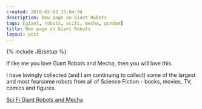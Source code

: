 ```yaml
---
created: 2010-02-03 15:04:34
description: New page on Giant Robots
tags: [giant, robots, scifi, mecha, gundam]
title: New page on Giant Robots
layout: post
---
```

{% include JB/setup %}

If like me you love Giant Robots and Mecha, then you will love this.

I have lovingly collected (and I am continuing to collect) some of the largest and most fearsome robots from all of Science Fiction - books, movies, TV, comics and figures.

<a href="http://www.squidoo.com/giant-robots-and-mecha">Sci Fi Giant Robots and Mecha</a>

